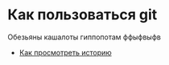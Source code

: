 # Как пользоваться git
Обезьяны кашалоты гиппопотам ффыфвыфв
- [Как просмотреть историю](./log_help.md)

